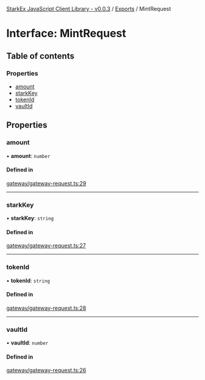 [StarkEx JavaScript Client Library - v0.0.3](../README.md) / [Exports](../modules.md) / MintRequest

# Interface: MintRequest

## Table of contents

### Properties

- [amount](MintRequest.md#amount)
- [starkKey](MintRequest.md#starkkey)
- [tokenId](MintRequest.md#tokenid)
- [vaultId](MintRequest.md#vaultid)

## Properties

### amount

• **amount**: `number`

#### Defined in

[gateway/gateway-request.ts:29](https://github.com/starkware-libs/starkex-js/blob/37187cc/src/lib/gateway/gateway-request.ts#L29)

___

### starkKey

• **starkKey**: `string`

#### Defined in

[gateway/gateway-request.ts:27](https://github.com/starkware-libs/starkex-js/blob/37187cc/src/lib/gateway/gateway-request.ts#L27)

___

### tokenId

• **tokenId**: `string`

#### Defined in

[gateway/gateway-request.ts:28](https://github.com/starkware-libs/starkex-js/blob/37187cc/src/lib/gateway/gateway-request.ts#L28)

___

### vaultId

• **vaultId**: `number`

#### Defined in

[gateway/gateway-request.ts:26](https://github.com/starkware-libs/starkex-js/blob/37187cc/src/lib/gateway/gateway-request.ts#L26)
